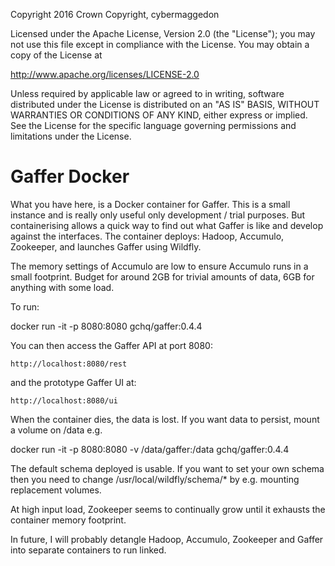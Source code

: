 Copyright 2016 Crown Copyright, cybermaggedon

Licensed under the Apache License, Version 2.0 (the "License");
you may not use this file except in compliance with the License.
You may obtain a copy of the License at

  http://www.apache.org/licenses/LICENSE-2.0

Unless required by applicable law or agreed to in writing, software
distributed under the License is distributed on an "AS IS" BASIS,
WITHOUT WARRANTIES OR CONDITIONS OF ANY KIND, either express or implied.
See the License for the specific language governing permissions and
limitations under the License.


# Gaffer Docker

What you have here, is a Docker container for Gaffer.  This is a small
instance and is really only useful only development / trial
purposes.  But containerising allows a quick way to find out what Gaffer is
like and develop against the interfaces.  The container deploys: Hadoop,
Accumulo, Zookeeper, and launches Gaffer using Wildfly.

The memory settings of Accumulo are low to ensure Accumulo runs in a
small footprint.  Budget for around 2GB for trivial amounts of data, 6GB
for anything with some load.

To run:

  docker run -it -p 8080:8080 gchq/gaffer:0.4.4

You can then access the Gaffer API at port 8080:
```
http://localhost:8080/rest
```

and the prototype Gaffer UI at:
```
http://localhost:8080/ui
```


When the container dies, the data is lost.  If you want data to persist,
mount a volume on /data e.g.

  docker run -it -p 8080:8080 -v /data/gaffer:/data gchq/gaffer:0.4.4

The default schema deployed is usable.  If you want to set your own schema
then you need to change /usr/local/wildfly/schema/* by e.g. mounting
replacement volumes.

At high input load, Zookeeper seems to continually grow until it exhausts the
container memory footprint.

In future, I will probably detangle Hadoop, Accumulo, Zookeeper and Gaffer
into separate containers to run linked.

